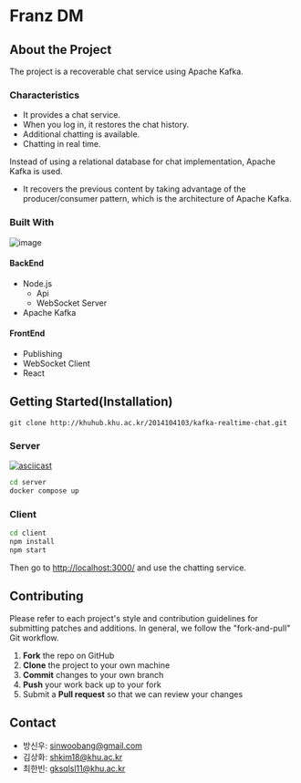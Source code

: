 # Franz DM

## About the Project

The project is a recoverable chat service using Apache Kafka.

### Characteristics

- It provides a chat service.
- When you log in, it restores the chat history.
- Additional chatting is available.
- Chatting in real time.

Instead of using a relational database for chat implementation, Apache Kafka is used.

- It recovers the previous content by taking advantage of the producer/consumer pattern, which is the architecture of Apache Kafka.

### Built With

![image](https://user-images.githubusercontent.com/91586956/172683430-047f1453-4a66-4328-a440-2731ffedeba8.png)

#### BackEnd

- Node.js
  - Api
  - WebSocket Server
- Apache Kafka

#### FrontEnd

- Publishing
- WebSocket Client
- React

## Getting Started(Installation)

`git clone http://khuhub.khu.ac.kr/2014104103/kafka-realtime-chat.git`

### Server

[![asciicast](https://asciinema.org/a/NWLRDluqB0Smu2rhxkAADFdxm.svg)](https://asciinema.org/a/NWLRDluqB0Smu2rhxkAADFdxm)

```sh
cd server
docker compose up
```

### Client

```sh
cd client
npm install
npm start
```

Then go to <http://localhost:3000/> and use the chatting service.

## Contributing

Please refer to each project's style and contribution guidelines for submitting patches and additions. In general, we follow the "fork-and-pull" Git workflow.

1. **Fork** the repo on GitHub
2. **Clone** the project to your own machine
3. **Commit** changes to your own branch
4. **Push** your work back up to your fork
5. Submit a **Pull request** so that we can review your changes

## Contact

- 방신우: sinwoobang@gmail.com
- 김상화: shkim18@khu.ac.kr
- 최한빈: gksqlsl11@khu.ac.kr
